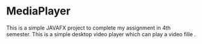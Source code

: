 # MediaPlayer
This is a simple JAVAFX project to complete my assignment in 4th semester. This is a simple desktop video player which can play a video fille .
